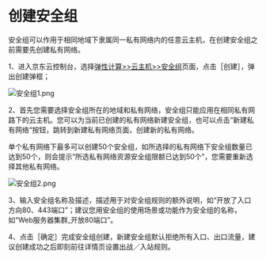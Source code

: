 # **创建安全组**

安全组可以作用于相同地域下隶属同一私有网络内的任意云主机，在创建安全组之前需要先创建私有网络。

1、进入京东云控制台，选择[弹性计算>>云主机>>安全组](http://console.jdcloud.com/host/netSecurity/list)页面，点击［创建］，弹出创建弹框；

![安全组1.png](https://img1.jcloudcs.com/cms/8d9392e9-504d-4b35-bc58-85b1a7ba390320171207163649.png)

2、首先您需要选择安全组所在的地域和私有网络，安全组只能应用在相同私有网路下的云主机。您可以为当前已创建的私有网络新建安全组，也可以点击“新建私有网络“按钮，跳转到新建私有网络页面，创建新的私有网络。

单个私有网络下最多可以创建50个安全组，如所选择的私有网络下安全组数量已达到50个，则会提示“所选私有网络资源安全组限额已达到50个”，您需要重新选择其他私有网络。

![安全组2.png](https://img1.jcloudcs.com/cms/8650c104-3b95-47f7-930b-6fd16cf5d03a20171207163700.png)

3、输入安全组名称及描述，描述用于对安全组规则的额外说明，如“开放了入口方向80、443端口”；建议您用安全组的使用场景或功能作为安全组的名称，如“Web服务器集群_开放80端口”。

4、点击［确定］完成安全组创建，新建安全组默认拒绝所有入口、出口流量，建议创建成功之后即刻前往详情页设置出战／入站规则。